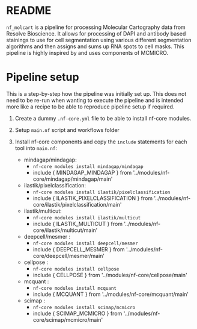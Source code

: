 # README
`nf_molcart` is a pipeline for processing Molecular Cartography data from Resolve Bioscience. It allows for processing of DAPI and antibody based stainings to use for cell segmentation using various different segmentation algorithms and then assigns and sums up RNA spots to cell masks. This pipeline is highly inspired by and uses components of MCMICRO.

# Pipeline setup

This is a step-by-step how the pipeline was initially set up. This does not need to be re-run when wanting to execute the pipeline and is intended more like a recipe to be able to reproduce pipeline setup if required.

1) Create a dummy `.nf-core.yml` file to be able to install nf-core modules.
2) Setup `main.nf` script and workflows folder
3) Install nf-core components and copy the `include` statements for each tool into `main.nf`:

    - mindagap/mindagap: 
        - `nf-core modules install mindagap/mindagap`
        - include { MINDAGAP_MINDAGAP } from '../modules/nf-core/mindagap/mindagap/main'
    - ilastik/pixelclassification: 
        - `nf-core modules install ilastik/pixelclassification`
        - include { ILASTIK_PIXELCLASSIFICATION } from '../modules/nf-core/ilastik/pixelclassification/main'
    - ilastik/multicut: 
        - `nf-core modules install ilastik/multicut`
        - include { ILASTIK_MULTICUT } from '../modules/nf-core/ilastik/multicut/main'
    - deepcell/mesmer : 
        - `nf-core modules install deepcell/mesmer`
        - include { DEEPCELL_MESMER } from '../modules/nf-core/deepcell/mesmer/main'
    - cellpose : 
        - `nf-core modules install cellpose`
        - include { CELLPOSE } from '../modules/nf-core/cellpose/main'
    - mcquant : 
        - `nf-core modules install mcquant`
        - include { MCQUANT } from '../modules/nf-core/mcquant/main'
    - scimap : 
        - `nf-core modules install scimap/mcmicro`
        - include { SCIMAP_MCMICRO } from '../modules/nf-core/scimap/mcmicro/main'